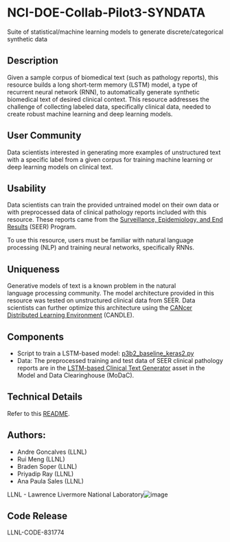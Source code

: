 # NCI-DOE-Collab-Pilot3-SYNDATA
Suite of statistical/machine learning models to generate discrete/categorical synthetic data

## Description
Given a sample corpus of biomedical text (such as pathology reports), this resource builds a long short-term memory (LSTM) model, a type of recurrent neural network (RNN), to automatically generate synthetic biomedical text of desired clinical context. This resource addresses the challenge of collecting labeled data, specifically clinical data, needed to create robust machine learning and deep learning models.

## User Community
Data scientists interested in generating more examples of unstructured text with a specific label from a given corpus for training machine learning or deep learning models on clinical text.

## Usability	
Data scientists can train the provided untrained model on their own data or with preprocessed data of clinical pathology reports included with this resource. These reports came from the [Surveillance, Epidemiology, and End Results](https://seer.cancer.gov/) (SEER) Program.

To use this resource, users must be familiar with natural language processing (NLP) and training neural networks, specifically RNNs.

## Uniqueness	
Generative models of text is a known problem in the natural language processing community. The model architecture provided in this resource was tested on unstructured clinical data from SEER. Data scientists can further optimize this architecture using the [CANcer Distributed Learning Environment](https://datascience.cancer.gov/collaborations/joint-design-advanced-computing/candle) (CANDLE). 

## Components	
* Script to train a LSTM-based model: [p3b2_baseline_keras2.py](https://github.com/CBIIT/NCI-DOE-Collab-Pilot3-RNN-LSTM-based-Clinical-Text-Generator/blob/master/Pilot3/P3B2/p3b2_baseline_keras2.py)
* Data: The preprocessed training and test data of SEER clinical pathology reports are in the [LSTM-based Clinical Text Generator](https://modac.cancer.gov/searchTab?dme_data_id=NCI-DME-MS01-18031472) asset in the Model and Data Clearinghouse (MoDaC).


## Technical Details
Refer to this [README](.Technical_README.md).

## Authors:

- Andre Goncalves (LLNL)
- Rui Meng (LLNL)
- Braden Soper (LLNL)
- Priyadip Ray (LLNL)
- Ana Paula Sales (LLNL)

LLNL - Lawrence Livermore National Laboratory![image](https://user-images.githubusercontent.com/91564739/166485021-017c862c-90a8-46ca-ba9c-5fa8f5e13269.png)

## Code Release

LLNL-CODE-831774
